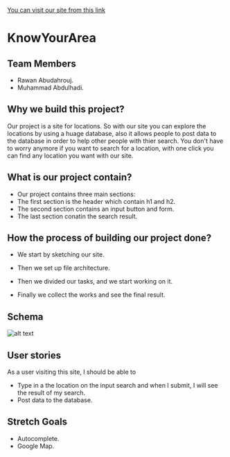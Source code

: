[You can visit our site from this link](https://knowyourarea.herokuapp.com/)
# KnowYourArea
## Team Members
* Rawan Abudahrouj.
* Muhammad Abdulhadi.

## Why we build this project?
Our project is a site for locations. So with our site you can explore the locations by using a huage database, also it allows people to post data to the database in order to help other people with thier search. You don't have to worry anymore if you want to search for a location, with one click you can find any location you want with our site. 


 ## What is our project contain?
* Our project contains three main sections:
* The first section is the header which contain h1 and h2.
* The second section contains an input button and form.
* The last section conatin the search result. 

## How the process of building our project done?

* We start by sketching our site.

* Then we set up file architecture.

* Then we divided our tasks, and we start working on it.

* Finally we collect the works and see the final result.

## Schema
 ![alt text](https://www9.0zz0.com/2020/02/29/10/878487339.png "Logo Title Text 1") 


## User stories 

As a user visiting this site, I should be able to
* Type in a the location on the input search and when I submit, I will see the result of my search.
* Post data to the database.


## Stretch Goals

* Autocomplete.
* Google Map.

